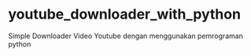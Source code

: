 # youtube_downloader_with_python
Simple Downloader Video Youtube dengan menggunakan pemrograman python
